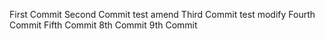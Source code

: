 First Commit
Second Commit test amend
Third Commit  test modify
Fourth Commit
Fifth Commit
8th Commit
9th Commit
